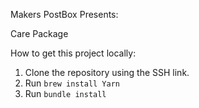 Makers PostBox Presents:

Care Package

How to get this project locally:
  
1. Clone the repository using the SSH link.
2. Run `brew install Yarn`
3. Run `bundle install`